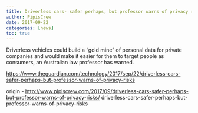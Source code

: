 ```yaml
---
title: Driverless cars- safer perhaps, but professor warns of privacy risks
author: PipisCrew
date: 2017-09-22
categories: [news]
toc: true
---
```


Driverless vehicles could build a “gold mine” of personal data for private companies and would make it easier for them to target people as consumers, an Australian law professor has warned.

https://www.theguardian.com/technology/2017/sep/22/driverless-cars-safer-perhaps-but-professor-warns-of-privacy-risks

origin - http://www.pipiscrew.com/2017/09/driverless-cars-safer-perhaps-but-professor-warns-of-privacy-risks/ driverless-cars-safer-perhaps-but-professor-warns-of-privacy-risks